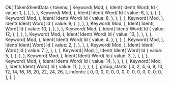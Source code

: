 Ok(
    TokenSheetData {
        tokens: [
            Keyword(
                Mod,
            ),
            Ident(
                Ident(
                    Word(
                        Id {
                            value: 1,
                        },
                    ),
                ),
            ),
            Keyword(
                Mod,
            ),
            Ident(
                Ident(
                    Word(
                        Id {
                            value: 6,
                        },
                    ),
                ),
            ),
            Keyword(
                Mod,
            ),
            Ident(
                Ident(
                    Word(
                        Id {
                            value: 8,
                        },
                    ),
                ),
            ),
            Keyword(
                Mod,
            ),
            Ident(
                Ident(
                    Word(
                        Id {
                            value: 9,
                        },
                    ),
                ),
            ),
            Keyword(
                Mod,
            ),
            Ident(
                Ident(
                    Word(
                        Id {
                            value: 10,
                        },
                    ),
                ),
            ),
            Keyword(
                Mod,
            ),
            Ident(
                Ident(
                    Word(
                        Id {
                            value: 12,
                        },
                    ),
                ),
            ),
            Keyword(
                Mod,
            ),
            Ident(
                Ident(
                    Word(
                        Id {
                            value: 13,
                        },
                    ),
                ),
            ),
            Keyword(
                Mod,
            ),
            Ident(
                Ident(
                    Word(
                        Id {
                            value: 4,
                        },
                    ),
                ),
            ),
            Keyword(
                Mod,
            ),
            Ident(
                Ident(
                    Word(
                        Id {
                            value: 2,
                        },
                    ),
                ),
            ),
            Keyword(
                Mod,
            ),
            Ident(
                Ident(
                    Word(
                        Id {
                            value: 7,
                        },
                    ),
                ),
            ),
            Keyword(
                Mod,
            ),
            Ident(
                Ident(
                    Word(
                        Id {
                            value: 5,
                        },
                    ),
                ),
            ),
            Keyword(
                Mod,
            ),
            Ident(
                Ident(
                    Word(
                        Id {
                            value: 3,
                        },
                    ),
                ),
            ),
            Keyword(
                Mod,
            ),
            Ident(
                Ident(
                    Word(
                        Id {
                            value: 14,
                        },
                    ),
                ),
            ),
            Keyword(
                Mod,
            ),
            Ident(
                Ident(
                    Word(
                        Id {
                            value: 11,
                        },
                    ),
                ),
            ),
        ],
        group_starts: [
            0,
            2,
            4,
            6,
            8,
            10,
            12,
            14,
            16,
            18,
            20,
            22,
            24,
            26,
        ],
        indents: [
            0,
            0,
            0,
            0,
            0,
            0,
            0,
            0,
            0,
            0,
            0,
            0,
            0,
            0,
        ],
    },
)